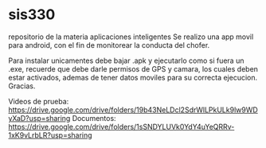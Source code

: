 # sis330
repositorio de la materia aplicaciones inteligentes
Se realizo una app movil para android, con el fin de monitorear la conducta del chofer.

Para instalar unicamentes debe bajar .apk y ejecutarlo como si fuera un .exe,
recuerde que debe darle permisos de GPS y camara, los cuales deben estar activados, 
ademas de tener datos moviles para su correcta ejecucion. Gracias.

Videos de prueba: https://drive.google.com/drive/folders/19b43NeLDcl2SdrWlLPkULk9lw9WDyXaD?usp=sharing
Documentos: https://drive.google.com/drive/folders/1sSNDYLUVk0YdY4uYeQRRv-1xK9vLrbLR?usp=sharing
